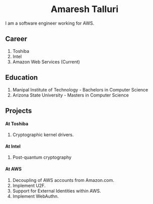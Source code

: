 <html>
    <h1 align="center">
        Amaresh Talluri
    </h1>
</html>

I am a software engineer working for AWS. 

## Career
1. Toshiba
2. Intel
3. Amazon Web Services (Current)

## Education
1. Manipal Institute of Technology - Bachelors in Computer Science
2. Arizona State University - Masters in Computer Science

## Projects
#### At Toshiba
1. Cryptographic kernel drivers. 

#### At Intel
1. Post-quantum cryptography 

#### At AWS
1. Decoupling of AWS accounts from Amazon.com.
2. Implement U2F.
3. Support for External Identities within AWS. 
4. Implement WebAuthn.

